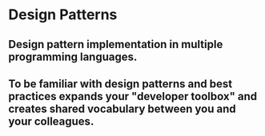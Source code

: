 # Design Patterns

## Design pattern implementation in multiple programming languages.

## To be familiar with design patterns and best practices expands your "developer toolbox" and creates shared vocabulary between you and your colleagues.
